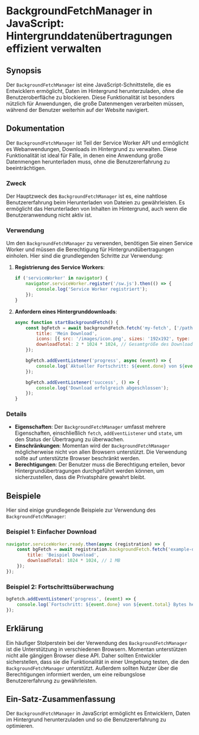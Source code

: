 <!--
Meta Description: # BackgroundFetchManager in JavaScript: Hintergrunddatenübertragungen effizient verwalten ## Synopsis Der `BackgroundFetchManager` ist eine JavaScript...
Meta Keywords: die, der, backgroundfetchmanager, javascript, ist
-->

# BackgroundFetchManager in JavaScript: Hintergrunddatenübertragungen effizient verwalten

## Synopsis
Der `BackgroundFetchManager` ist eine JavaScript-Schnittstelle, die es Entwicklern ermöglicht, Daten im Hintergrund herunterzuladen, ohne die Benutzeroberfläche zu blockieren. Diese Funktionalität ist besonders nützlich für Anwendungen, die große Datenmengen verarbeiten müssen, während der Benutzer weiterhin auf der Website navigiert.

## Dokumentation
Der `BackgroundFetchManager` ist Teil der Service Worker API und ermöglicht es Webanwendungen, Downloads im Hintergrund zu verwalten. Diese Funktionalität ist ideal für Fälle, in denen eine Anwendung große Datenmengen herunterladen muss, ohne die Benutzererfahrung zu beeinträchtigen.

### Zweck
Der Hauptzweck des `BackgroundFetchManager` ist es, eine nahtlose Benutzererfahrung beim Herunterladen von Dateien zu gewährleisten. Es ermöglicht das Herunterladen von Inhalten im Hintergrund, auch wenn die Benutzeranwendung nicht aktiv ist.

### Verwendung
Um den `BackgroundFetchManager` zu verwenden, benötigen Sie einen Service Worker und müssen die Berechtigung für Hintergrundübertragungen einholen. Hier sind die grundlegenden Schritte zur Verwendung:

1. **Registrierung des Service Workers**:
   ```javascript
   if ('serviceWorker' in navigator) {
       navigator.serviceWorker.register('/sw.js').then(() => {
           console.log('Service Worker registriert');
       });
   }
   ```

2. **Anfordern eines Hintergrunddownloads**:
   ```javascript
   async function startBackgroundFetch() {
       const bgFetch = await backgroundFetch.fetch('my-fetch', ['/path/to/resource'], {
           title: 'Mein Download',
           icons: [{ src: '/images/icon.png', sizes: '192x192', type: 'image/png' }],
           downloadTotal: 2 * 1024 * 1024, // Gesamtgröße des Downloads (2 MB)
       });

       bgFetch.addEventListener('progress', async (event) => {
           console.log(`Aktueller Fortschritt: ${event.done} von ${event.total} Bytes`);
       });

       bgFetch.addEventListener('success', () => {
           console.log('Download erfolgreich abgeschlossen');
       });
   }
   ```

### Details
- **Eigenschaften**: Der `BackgroundFetchManager` umfasst mehrere Eigenschaften, einschließlich `fetch`, `addEventListener` und `state`, um den Status der Übertragung zu überwachen.
- **Einschränkungen**: Momentan wird der `BackgroundFetchManager` möglicherweise nicht von allen Browsern unterstützt. Die Verwendung sollte auf unterstützte Browser beschränkt werden.
- **Berechtigungen**: Der Benutzer muss die Berechtigung erteilen, bevor Hintergrundübertragungen durchgeführt werden können, um sicherzustellen, dass die Privatsphäre gewahrt bleibt.

## Beispiele
Hier sind einige grundlegende Beispiele zur Verwendung des `BackgroundFetchManager`:

### Beispiel 1: Einfacher Download
```javascript
navigator.serviceWorker.ready.then(async (registration) => {
    const bgFetch = await registration.backgroundFetch.fetch('example-download', ['/example-file.zip'], {
        title: 'Beispiel Download',
        downloadTotal: 1024 * 1024, // 1 MB
    });
});
```

### Beispiel 2: Fortschrittsüberwachung
```javascript
bgFetch.addEventListener('progress', (event) => {
    console.log(`Fortschritt: ${event.done} von ${event.total} Bytes heruntergeladen.`);
});
```

## Erklärung
Ein häufiger Stolperstein bei der Verwendung des `BackgroundFetchManager` ist die Unterstützung in verschiedenen Browsern. Momentan unterstützen nicht alle gängigen Browser diese API. Daher sollten Entwickler sicherstellen, dass sie die Funktionalität in einer Umgebung testen, die den `BackgroundFetchManager` unterstützt. Außerdem sollten Nutzer über die Berechtigungen informiert werden, um eine reibungslose Benutzererfahrung zu gewährleisten.

## Ein-Satz-Zusammenfassung
Der `BackgroundFetchManager` in JavaScript ermöglicht es Entwicklern, Daten im Hintergrund herunterzuladen und so die Benutzererfahrung zu optimieren.